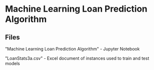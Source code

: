 # Machine Learning Loan Prediction Algorithm

## Files
"Machine Learning Loan Prediction Algorithm" - Jupyter Notebook

"LoanStats3a.csv" - Excel document of instances used to train and test models 
